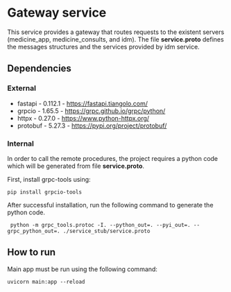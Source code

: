 # Gateway service

This service provides a gateway that routes requests to the existent servers (medicine_app, medicine_consults, and idm).
The file <b>service.proto</b> defines the messages structures and the services provided by idm service.

## Dependencies
### External
  * fastapi - 0.112.1 - https://fastapi.tiangolo.com/
  * grpcio - 1.65.5 - https://grpc.github.io/grpc/python/
  * httpx - 0.27.0 - https://www.python-httpx.org/
  * protobuf - 5.27.3 - https://pypi.org/project/protobuf/
### Internal


In order to call the remote procedures, the project requires a python code which will be generated from file <b>service.proto</b>.

First, install grpc-tools using: 
``` shell
pip install grpcio-tools
```

After successful installation, run the following command to generate the python code.

``` shell
 python -m grpc_tools.protoc -I. --python_out=. --pyi_out=. --grpc_python_out=. ./service_stub/service.proto
```

## How to run

Main app must be run using the following command:
``` shell
uvicorn main:app --reload
```